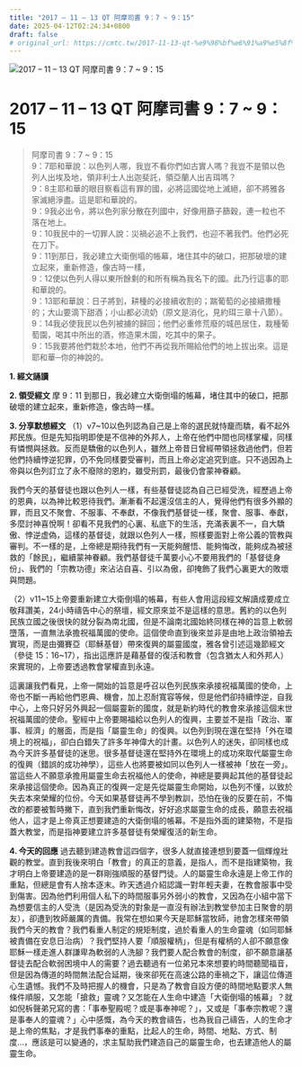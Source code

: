```yaml
---
title: "2017 – 11 – 13 QT 阿摩司書 9：7 ~ 9：15"
date: 2025-04-12T02:24:34+0800
draft: false
# original_url: https://cmtc.tw/2017-11-13-qt-%e9%98%bf%e6%91%a9%e5%8f%b8%e6%9b%b8-9%ef%bc%9a7-9%ef%bc%9a15
---
```


![2017 – 11 – 13 QT 阿摩司書 9：7 ~ 9：15](/images/qt.jpg   "2017 – 11 – 13 QT 阿摩司書 9：7 ~ 9：15")

# 2017 – 11 – 13 QT 阿摩司書 9：7 ~ 9：15

> 阿摩司書 9：7 ~ 9：15  
> 9：7耶和華說：以色列人哪，我豈不看你們如古實人嗎？我豈不是領以色列人出埃及地，領非利士人出迦斐託，領亞蘭人出吉珥嗎？  
> 9：8主耶和華的眼目察看這有罪的國，必將這國從地上滅絕，卻不將雅各家滅絕淨盡。這是耶和華說的。  
> 9：9我必出令，將以色列家分散在列國中，好像用篩子篩穀，連一粒也不落在地上。  
> 9：10我民中的一切罪人說：災禍必追不上我們，也迎不著我們。他們必死在刀下。  
> 9：11到那日，我必建立大衛倒塌的帳幕，堵住其中的破口，把那破壞的建立起來，重新修造，像古時一樣，  
> 9：12使以色列人得以東所餘剩的和所有稱為我名下的國。此乃行這事的耶和華說的。  
> 9：13耶和華說：日子將到，耕種的必接續收割的；踹葡萄的必接續撒種的；大山要滴下甜酒；小山都必流奶（原文是消化，見約珥三章十八節）。  
> 9：14我必使我民以色列被擄的歸回；他們必重修荒廢的城邑居住，栽種葡萄園，喝其中所出的酒，修造果木園，吃其中的果子。  
> 9：15我要將他們栽於本地，他們不再從我所賜給他們的地上拔出來。這是耶和華─你的神說的。

**1. 經文誦讀**

**2. 領受經文**
摩 9：11 到那日，我必建立大衛倒塌的帳幕，堵住其中的破口，把那破壞的建立起來，重新修造，像古時一樣。

**3. 分享默想經文**
（1）v7\~10以色列認為自己是上帝的選民就恃竉而驕，看不起外邦民族。但是先知指明即使是不信神的外邦人，上帝在他們中間也同樣掌權，同樣有憐憫與拯救。反而是驕傲的以色列人，雖然上帝昔日曾經帶領拯救過他們，但若他們持續悖逆犯罪，仍不免同樣要受審判，而且上帝必定追究到底。只不過因為上帝與以色列訂立了永不廢除的恩約，雖受刑罰，最後仍會蒙神眷顧。

我們今天的基督徒也跟以色列人一樣，有些基督徒認為自己已經受洗，經歷過上帝的恩典，以為神比較恩待我們。漸漸看不起還沒信主的人，覺得他們有很多外顯的罪，而且又不聚會、不服事、不奉獻，不像我們基督徒一樣，聚會、服事、奉獻，多麼討神喜悅啊！卻看不見我們的心裏、私底下的生活，充滿表裏不一，自大驕傲、悖逆虚偽，這樣的基督徒，就跟以色列人一樣，照樣要面對上帝公義的管教與審判。不一樣的是，上帝總是期待我們有一天能夠醒悟、能夠悔改，能夠成為被拯救的「餘民」，繼續蒙神眷顧。我們基督徒千萬要小心不要用我們的「基督徒身份」、我們的「宗教功德」來沾沾自喜、引以為傲，卻掩飾了我們心裏更大的敗壞與問題。

（2）v11\~15上帝要重新建立大衛倒塌的帳幕，有些人會用這段經文解讀成要成立敬拜讚美，24小時禱告中心的祭壇，經文原來並不是這樣的意思。舊約的以色列民族立國之後很快的就分裂為南北國，但是不論南北國始終同樣在神的旨意上軟弱墮落，一直無法承擔祝福萬國的使命。這個使命直到後來並非是由地上政治領袖去實現，而是由彌賽亞（耶穌基督）帶來復興的屬靈國度，雅各曾引述這幾節經文（參徒 15：16\~17），指出這應許是藉基督的復活和教會（包含猶太人和外邦人）來實現的，上帝要透過教會掌權直到永遠。

這裏讓我們看見，上帝一開始的旨意是呼召以色列民族來承接祝福萬國的使命，上帝也不斷一再給他們恩典、機會，加上忍耐寬容等候，但是他們卻持續悖逆，自我中心，上帝只好另外興起一個屬靈新的國度，就是新約時代的教會來承接這個末世祝福萬國的使命。聖經中上帝要賜福給以色列人的復興，主要並不是指「政治、軍事、經濟」的層面，而是指「屬靈生命」的復興。以色列到現在還在堅持「外在環境上的祝福」，卻白白錯失了許多年神偉大的計畫。以色列人的迷失，卻同樣也成為今天許多基督徒的迷思。很多基督徒還在堅持外在環境上的成功來取代屬靈生命的復興（錯誤的成功神學），這些人也將要被如同以色列人一樣被神「放在一旁」。當這些人不願意承擔用屬靈生命去祝福他人的使命，神總是要興起其他的基督徒起來承接這個使命。因為真正的復興一定是先從屬靈生命開始，以色列不懂，以致於失去本來榮耀的位份。今天如果基督徒再不學到教訓，恐怕在後的反要在前，不悔改的都要被暫時撇下，直到我們重新悔改，好好追求屬靈生命的成長，願意去祝福他人，這才是上帝真正想要建造的大衛倒塌的帳幕。不是指外面的建築物，不是指蓋大教堂，而是指神要建立許多基督徒有榮耀復活的新生命。

**4. 今天的回應**
過去聽到建造教會這四個字，很多人就直接連想到要蓋一個輝煌壯觀的教堂。直到我後來明白「教會」的真正的意義，是指人，而不是指建築物，我才明白上帝要建造的是一群剛強順服的基督門徒。人的屬靈生命永遠是上帝工作的重點，但總是會有人捨本逐末。昨天透過介紹認識一對年輕夫妻，在教會服事中受到傷害。因為他們利用個人私下的時間服事另外弱小的教會，又因為在小組中當下為想要信主的人受洗（是因為受洗的對象是一直沒有辦法到教堂參加主日聚會的朋友），卻遭到牧師嚴厲的責備。我常在想如果今天是耶穌當牧師，祂會怎樣來帶領我們今天的教會？我們看重人制定的規矩制度，過於看重人的生命靈魂（如同耶穌被責備在安息日治病）？我們堅持人要「順服權柄」，但是有權柄的人卻不願意像耶穌一樣走進人群謙卑為軟弱的人洗腳？我們要人配合教會的制度，卻不願意讓基督徒去配合軟弱困境中人的需要？過去聽過有一位弟兄本來想要約時間聽聞福音，但是因為傳道的時間無法配合延期，後來卻死在高速公路的車禍之下，讓這位傳道心生遺憾。我們不及時把握人的機會，只是為了教會自設方便的時間地點要求人無條件順服，又怎能「搶救」靈魂？又怎能在人生命中建造「大衛倒塌的帳幕」？就如倪柝聲弟兄寫的書：「事奉聖殿呢？或是事奉神呢？」，又或是「事奉宗教呢？還是事奉人的靈魂？」心中感慨，為今天的教會禱告，也為我自己禱告，人的生命才是上帝的焦點，才是我們事奉的重點，比起人的生命，時間、地點、方式、制度…，應該是可以變通的，求主幫助我們建造自己的屬靈生命，也去建造他人的屬靈生命。
